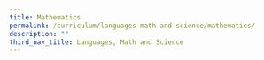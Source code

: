 ```yaml
---
title: Mathematics
permalink: /curriculum/languages-math-and-science/mathematics/
description: ""
third_nav_title: Languages, Math and Science
---
```


